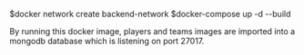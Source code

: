 
$docker network create backend-network
$docker-compose up -d --build

By running this docker image, players and teams images are imported into a mongodb database which is listening on port 27017. 